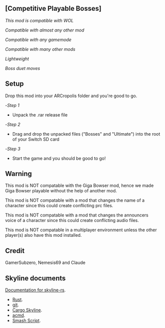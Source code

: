 ## [Competitive Playable Bosses]

*This mod is compatible with WOL*

*Compatible with almost any other mod*

*Compatible with any gamemode*

*Compatible with many other mods*

*Lightweight*

*Boss duet moves*

## Setup
Drop this mod into your ARCropolis folder and you're good to go.

-*Step 1*

- Unpack the .rar release file

-*Step 2*

- Drag and drop the unpacked files ("Bosses" and "Ultimate") into the root of your Switch SD card

-*Step 3*

- Start the game and you should be good to go!

## Warning
This mod is NOT compatable with the Giga Bowser mod, hence we made Giga Bowser playable without the help of another mod.

This mod is NOT compatable with a mod that changes the name of a character since this could create conflicting prc files.

This mod is NOT compatable with a mod that changes the announcers voice of a character since this could create conflicting audio files.

This mod is NOT compatable in a multiplayer environment unless the other player(s) also have this mod installed.

## Credit
GamerSubzero, Nemesis69 and Claude

## Skyline documents

[Documentation for skyline-rs](https://ultimate-research.github.io/skyline-rs-template/doc/skyline/index.html).
* [Rust](https://www.rust-lang.org/install.html).
* [git](https://git-scm.com/book/en/v2/Getting-Started-Installing-Git).
* [Cargo Skyline](https://github.com/jam1garner/cargo-skyline).
* [acmd](https://github.com/ultimate-research/skyline-acmd.git).
* [Smash Script](https://github.com/blu-dev/smash-script.git).
